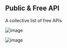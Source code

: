 ## Public & Free API

A collective list of free APIs

![image](https://github.com/ytanck/free-public-apis/assets/69585768/d7518505-5ac5-4864-8ea6-e6911f01ec4e)

![image](https://github.com/ytanck/free-public-apis/assets/69585768/10b8bc56-f763-4fef-a3b1-7c38f674062c)


